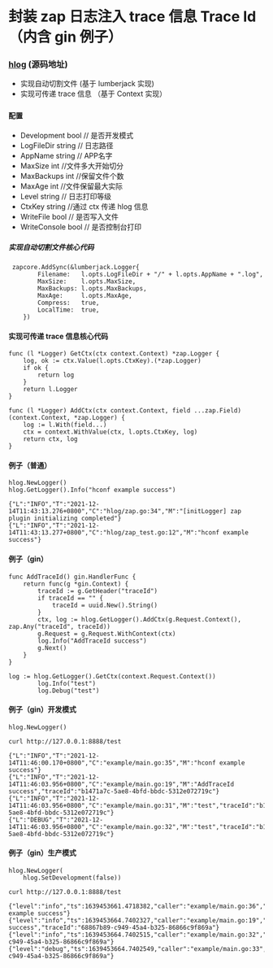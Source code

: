 # 封装 zap 日志注入 trace 信息 Trace Id（内含 gin 例子）

### [hlog](https://github.com/hwholiday/learning_tools/tree/master/hlog) (源码地址)

- 实现自动切割文件 (基于 lumberjack 实现)
- 实现可传递 trace 信息 （基于 Context 实现）

###   

#### 配置

- Development bool // 是否开发模式
- LogFileDir string // 日志路径
- AppName string // APP名字
- MaxSize int //文件多大开始切分
- MaxBackups int //保留文件个数
- MaxAge int //文件保留最大实际
- Level string // 日志打印等级
- CtxKey string //通过 ctx 传递 hlog 信息
- WriteFile bool // 是否写入文件
- WriteConsole bool // 是否控制台打印

##### 实现自动切割文件核心代码

```base
 zapcore.AddSync(&lumberjack.Logger{
		Filename:   l.opts.LogFileDir + "/" + l.opts.AppName + ".log",
		MaxSize:    l.opts.MaxSize,
		MaxBackups: l.opts.MaxBackups,
		MaxAge:     l.opts.MaxAge,
		Compress:   true,
		LocalTime:  true,
	})
```

#### 实现可传递 trace 信息核心代码

```base
func (l *Logger) GetCtx(ctx context.Context) *zap.Logger {
	log, ok := ctx.Value(l.opts.CtxKey).(*zap.Logger)
	if ok {
		return log
	}
	return l.Logger
}

func (l *Logger) AddCtx(ctx context.Context, field ...zap.Field) (context.Context, *zap.Logger) {
	log := l.With(field...)
	ctx = context.WithValue(ctx, l.opts.CtxKey, log)
	return ctx, log
}
```

#### 例子（普通）

```base
hlog.NewLogger()
hlog.GetLogger().Info("hconf example success")

{"L":"INFO","T":"2021-12-14T11:43:13.276+0800","C":"hlog/zap.go:34","M":"[initLogger] zap plugin initializing completed"}
{"L":"INFO","T":"2021-12-14T11:43:13.277+0800","C":"hlog/zap_test.go:12","M":"hconf example success"}
```

#### 例子（gin）

```base
func AddTraceId() gin.HandlerFunc {
	return func(g *gin.Context) {
		traceId := g.GetHeader("traceId")
		if traceId == "" {
			traceId = uuid.New().String()
		}
		ctx, log := hlog.GetLogger().AddCtx(g.Request.Context(), zap.Any("traceId", traceId))
		g.Request = g.Request.WithContext(ctx)
		log.Info("AddTraceId success")
		g.Next()
	}
}

log := hlog.GetLogger().GetCtx(context.Request.Context())
		log.Info("test")
		log.Debug("test")	
```

#### 例子（gin）开发模式

```base	
hlog.NewLogger()	

curl http://127.0.0.1:8888/test

{"L":"INFO","T":"2021-12-14T11:46:00.170+0800","C":"example/main.go:35","M":"hconf example success"}
{"L":"INFO","T":"2021-12-14T11:46:03.956+0800","C":"example/main.go:19","M":"AddTraceId success","traceId":"b1471a7c-5ae8-4bfd-bbdc-5312e072719c"}
{"L":"INFO","T":"2021-12-14T11:46:03.956+0800","C":"example/main.go:31","M":"test","traceId":"b1471a7c-5ae8-4bfd-bbdc-5312e072719c"}
{"L":"DEBUG","T":"2021-12-14T11:46:03.956+0800","C":"example/main.go:32","M":"test","traceId":"b1471a7c-5ae8-4bfd-bbdc-5312e072719c"}
```

#### 例子（gin）生产模式

```base
hlog.NewLogger(
	hlog.SetDevelopment(false))

curl http://127.0.0.1:8888/test
	
{"level":"info","ts":1639453661.4718382,"caller":"example/main.go:36","msg":"hconf example success"}
{"level":"info","ts":1639453664.7402327,"caller":"example/main.go:19","msg":"AddTraceId success","traceId":"68867b89-c949-45a4-b325-86866c9f869a"}
{"level":"info","ts":1639453664.7402515,"caller":"example/main.go:32","msg":"test","traceId":"68867b89-c949-45a4-b325-86866c9f869a"}
{"level":"debug","ts":1639453664.7402549,"caller":"example/main.go:33","msg":"test","traceId":"68867b89-c949-45a4-b325-86866c9f869a"}
		
```
